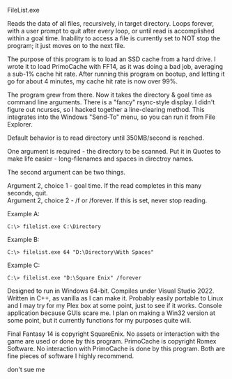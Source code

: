 FileList.exe

Reads the data of all files, recursively, in target directory. Loops forever,
with a user prompt to quit after every loop, or until read is accomplished
within a goal time. Inability to access a file is currently set to NOT stop the
program; it just moves on to the next file.

The purpose of this program is to load an SSD cache from a hard drive. I wrote
it to load PrimoCache with FF14, as it was doing a bad job, averaging a sub-1%
cache hit rate. After running this program on bootup, and letting it go for
about 4 minutes, my cache hit rate is now over 99%.

The program grew from there. Now it takes the directory & goal time as command
line arguments. There is a "fancy" rsync-style display. I didn't figure out
ncurses, so I hacked together a line-clearing method. This integrates into the
Windows "Send-To" menu, so you can run it from File Explorer.

Default behavior is to read directory until 350MB/second is reached.

One argument is required - the directory to be scanned. Put it in Quotes to make
life easier - long-filenames and spaces in directroy names.

The second argument can be two things.

Argument 2, choice 1 - goal time. If the read completes in this many seconds, quit.\
Argument 2, choice 2 - /f or /forever. If this is set, never stop reading.

Example A:

```
C:\> filelist.exe C:\Directory
```

Example B:

```
C:\> filelist.exe 64 "D:\Directory\With Spaces"
```

Example C:

```
C:\> filelist.exe "D:\Square Enix" /forever
```

Designed to run in Windows 64-bit. Compiles under Visual Studio 2022. Written
in C++, as vanilla as I can make it. Probably easily portable to Linux and I 
may try for my Plex box at some point, just to see if it works. Console
application because GUIs scare me. I plan on making a Win32 version at some
point, but it currently functions for my purposes quite will.

Final Fantasy 14 is copyright SquareEnix. No assets or interaction with the
game are used or done by this program.
PrimoCache is copyright Romex Software. No interaction with PrimoCache is done
by this program.
Both are fine pieces of software I highly recommend.







don't sue me